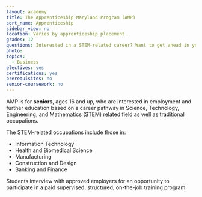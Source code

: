 ```yaml
---
layout: academy
title: The Apprenticeship Maryland Program (AMP)
sort_name: Apprenticeship
sidebar_view: no
location: Varies by apprenticeship placement.
grades: 12
questions: Interested in a STEM-related career? Want to get ahead in your career?
photo:
topics:
  - Business
electives: yes
certifications: yes
prerequisites: no
senior-coursework: no
---
```


AMP is for <strong>seniors</strong>, ages 16 and up, who are interested in employment and further education based on a career pathway in Science, Technology, Engineering, and Mathematics (STEM) related field as well as traditional occupations.  

The STEM-related occupations include those in:

- Information Technology 
- Health and Biomedical Science 
- Manufacturing 
- Construction and Design 
- Banking and Finance 

Students interview with approved employers for an opportunity to participate in a paid supervised, structured, on-the-job training program.
